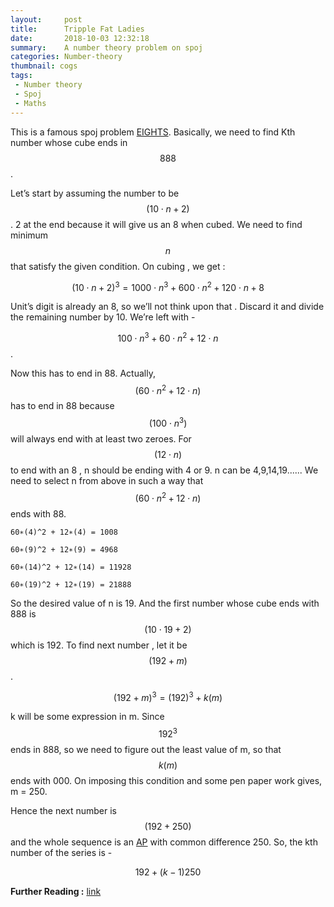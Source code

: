 ```yaml
---
layout:     post
title:      Tripple Fat Ladies
date:       2018-10-03 12:32:18
summary:    A number theory problem on spoj
categories: Number-theory
thumbnail: cogs
tags:
 - Number theory 
 - Spoj
 - Maths
---
```


This is a famous spoj problem [EIGHTS](https://www.spoj.com/problems/EIGHTS/).
Basically, we need to find Kth number whose cube ends in $$888$$.

Let’s start by assuming the number to be $$(10 \cdot n + 2)$$.
2 at the end because it will give us an 8 when cubed. We need to find minimum $$n$$ that satisfy the given condition.
On cubing , we get :

$$(10 \cdot n + 2)^3 = 1000 \cdot n^3 + 600 \cdot n^2 + 120 \cdot n + 8$$

Unit’s digit is already an 8, so we’ll not think upon that . Discard it and divide the remaining number by 10.
We’re left with - 

$$100 \cdot n^3 + 60 \cdot n^2 + 12 \cdot n$$. 

Now this has to end in 88.  Actually,  $$(60 \cdot n^2 + 12 \cdot n)$$  has to end in 88 because  $$(100 \cdot n^3)$$  will always end with at least two zeroes.
For  $$(12 \cdot n)$$   to end with an 8 , n should be ending with 4 or 9. n can be 4,9,14,19......
We need to select n from above in such a way that  $$(60 \cdot n^2 + 12 \cdot n)$$  ends with 88.

```
60∗(4)^2 + 12∗(4) = 1008

60∗(9)^2 + 12∗(9) = 4968

60∗(14)^2 + 12∗(14) = 11928

60∗(19)^2 + 12∗(19) = 21888

```

So the desired value of n is 19. And the first number whose cube ends with 888 is  $$(10 \cdot 19 + 2)$$ which is 192.
To find next number , let it be  $$(192 + m)$$.

$$(192 + m)^3 = (192)^3 + k(m)$$

k will be some expression in m. Since $$192^3$$ ends in 888, so we need to figure out the least value of m, so that $$k(m)$$ ends with 000. On imposing this condition and some pen paper work gives,  m = 250.

Hence the next number is $$(192+250)$$ and the whole sequence is an <ins>AP</ins> with common difference 250. So, the kth number of the series is -

$$192 + (k − 1)250$$

**Further Reading :** [link](http://qr.ae/TUGHty)


